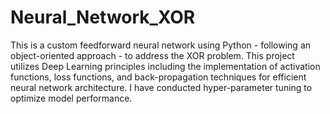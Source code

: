 # Neural_Network_XOR
This is a custom feedforward neural network using Python - following an object-oriented approach - to address the XOR problem. 
This project utilizes Deep Learning principles including the implementation of activation functions, loss functions, and back-propagation techniques for efficient neural network architecture. 
I have conducted hyper-parameter tuning to optimize model performance.
